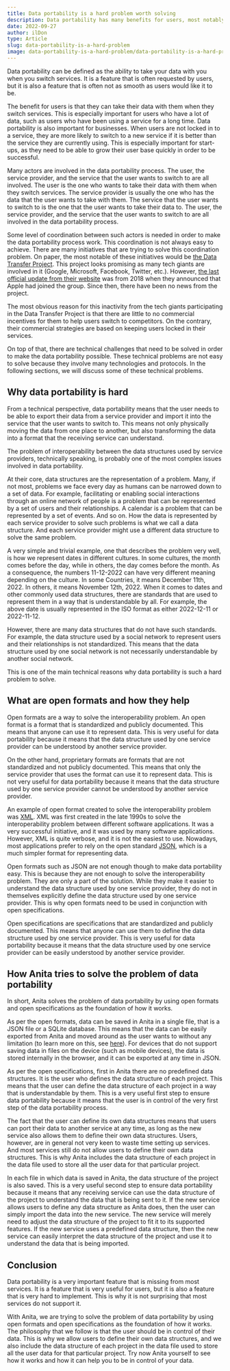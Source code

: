 ```yaml
---
title: Data portability is a hard problem worth solving 
description: Data portability has many benefits for users, most notably it ensures that they can take their data with them when they switch services.
date: 2022-09-27
author: ilDon
type: Article
slug: data-portability-is-a-hard-problem
image: data-portability-is-a-hard-problem/data-portability-is-a-hard-problem.jpg
---
```

Data portability can be defined as the ability to take your data with you when you switch services. It is a feature that is often requested by users, but it is also a feature that is often not as smooth as users would like it to be.

The benefit for users is that they can take their data with them when they switch services. This is especially important for users who have a lot of data, such as users who have been using a service for a long time. Data portability is also important for businesses. When users are not locked in to a service, they are more likely to switch to a new service if it is better than the service they are currently using. This is especially important for start-ups, as they need to be able to grow their user base quickly in order to be successful.

Many actors are involved in the data portability process. The user, the service provider, and the service that the user wants to switch to are all involved. The user is the one who wants to take their data with them when they switch services. The service provider is usually the one who has the data that the user wants to take with them. The service that the user wants to switch to is the one that the user wants to take their data to. The user, the service provider, and the service that the user wants to switch to are all involved in the data portability process.

<!-- /preview -->

Some level of coordination between such actors is needed in order to make the data portability process work. This coordination is not always easy to achieve. There are many initiatives that are trying to solve this coordination problem. On paper, the most notable of these initiatives would be [the Data Transfer Project](https://datatransferproject.dev/). This project looks promising as many tech giants are involved in it (Google, Microsoft, Facebook, Twitter, etc.). However, [the last official update from their website](https://datatransferproject.dev/updates) was from 2018 when they announced that Apple had joined the group. Since then, there have been no news from the project.

The most obvious reason for this inactivity from the tech giants participating in the Data Transfer Project is that there are little to no commercial incentives for them to help users switch to competitors. On the contrary, their commercial strategies are based on keeping users locked in their services.

On top of that, there are technical challenges that need to be solved in order to make the data portability possible. These technical problems are not easy to solve because they involve many technologies and protocols. In the following sections, we will discuss some of these technical problems.

## Why data portability is hard

From a technical perspective, data portability means that the user needs to be able to export their data from a service provider and import it into the service that the user wants to switch to. This means not only physically moving the data from one place to another, but also transforming the data into a format that the receiving service can understand.

The problem of interoperability between the data structures used by service providers, technically speaking, is probably one of the most complex issues involved in data portability. 

At their core, data structures are the representation of a problem. Many, if not most, problems we face every day as humans can be narrowed down to a set of data. For example, facilitating or enabling social interactions through an online network of people is a problem that can be represented by a set of users and their relationships. A calendar is a problem that can be represented by a set of events. And so on. How the data is represented by each service provider to solve such problems is what we call a data structure. And each service provider might use a different data structure to solve the same problem.

A very simple and trivial example, one that describes the problem very well, is how we represent dates in different cultures. In some cultures, the month comes before the day, while in others, the day comes before the month. As a consequence, the numbers 11-12-2022 can have very different meaning depending on the culture. In some Countries, it means December 11th, 2022. In others, it means November 12th, 2022. When it comes to dates and other commonly used data structures, there are standards that are used to represent them in a way that is understandable by all. For example, the above date is usually represented in the ISO format as either 2022-12-11 or 2022-11-12. 

However, there are many data structures that do not have such standards. For example, the data structure used by a social network to represent users and their relationships is not standardized. This means that the data structure used by one social network is not necessarily understandable by another social network.

This is one of the main technical reasons why data portability is such a hard problem to solve.

## What are open formats and how they help 

Open formats are a way to solve the interoperability problem. An open format is a format that is standardized and publicly documented. This means that anyone can use it to represent data. This is very useful for data portability because it means that the data structure used by one service provider can be understood by another service provider.

On the other hand, proprietary formats are formats that are not standardized and not publicly documented. This means that only the service provider that uses the format can use it to represent data. This is not very useful for data portability because it means that the data structure used by one service provider cannot be understood by another service provider.

An example of open format created to solve the interoperability problem was [XML](https://www.w3.org/XML/). XML was first created in the late 1990s to solve the interoperability problem between different software applications. It was a very successful initiative, and it was used by many software applications. However, XML is quite verbose, and it is not the easiest to use. Nowadays, most applications prefer to rely on the open standard [JSON](https://www.json.org/json-en.html), which is a much simpler format for representing data.

Open formats such as JSON are not enough though to make data portability easy. This is because they are not enough to solve the interoperability problem. They are only a part of the solution. While they make it easier to understand the data structure used by one service provider, they do not in themselves explicitly define the data structure used by one service provider. This is why open formats need to be used in conjunction with open specifications.

Open specifications are specifications that are standardized and publicly documented. This means that anyone can use them to define the data structure used by one service provider. This is very useful for data portability because it means that the data structure used by one service provider can be easily understood by another service provider.

## How Anita tries to solve the problem of data portability

In short, Anita solves the problem of data portability by using open formats and open specifications as the foundation of how it works.

As per the open formats, data can be saved in Anita in a single file, that is a JSON file or a SQLite database. This means that the data can be easily exported from Anita and moved around as the user wants to without any limitation (to learn more on this, see [here](/blog/articles/most-secure-cloud.html)). For devices that do not support saving data in files on the device (such as mobile devices), the data is stored internally in the browser, and it can be exported at any time in JSON.

As per the open specifications, first in Anita there are no predefined data structures. It is the user who defines the data structure of each project. This means that the user can define the data structure of each project in a way that is understandable by them. This is a very useful first step to ensure data portability because it means that the user is in control of the very first step of the data portability process.

The fact that the user can define its own data structures means that users can port their data to another service at any time, as long as the new service also allows them to define their own data structures. Users, however, are in general not very keen to waste time setting up services. And most services still do not allow users to define their own data structures. This is why Anita includes the data structure of each project in the data file used to store all the user data for that particular project. 

In each file in which data is saved in Anita, the data structure of the project is also saved. This is a very useful second step to ensure data portability because it means that any receiving service can use the data structure of the project to understand the data that is being sent to it. If the new service allows users to define any data structure as Anita does, then the user can simply import the data into the new service. The new service will merely need to adjust the data structure of the project to fit it to its supported features. If the new service uses a predefined data structure, then the new service can easily interpret the data structure of the project and use it to understand the data that is being imported.

## Conclusion

Data portability is a very important feature that is missing from most services. It is a feature that is very useful for users, but it is also a feature that is very hard to implement. This is why it is not surprising that most services do not support it.

With Anita, we are trying to solve the problem of data portability by using open formats and open specifications as the foundation of how it works. The philosophy that we follow is that the user should be in control of their data. This is why we allow users to define their own data structures, and we also include the data structure of each project in the data file used to store all the user data for that particular project. Try now Anita yourself to see how it works and how it can help you to be in control of your data.